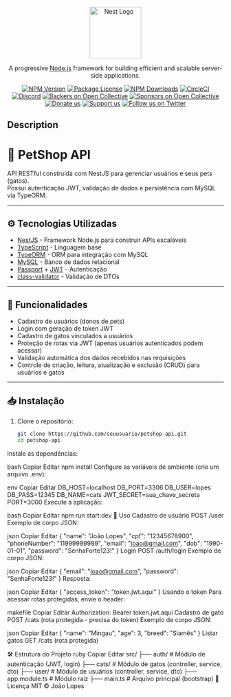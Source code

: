 <p align="center">
  <a href="http://nestjs.com/" target="blank"><img src="https://nestjs.com/img/logo-small.svg" width="120" alt="Nest Logo" /></a>
</p>

[circleci-image]: https://img.shields.io/circleci/build/github/nestjs/nest/master?token=abc123def456
[circleci-url]: https://circleci.com/gh/nestjs/nest

  <p align="center">A progressive <a href="http://nodejs.org" target="_blank">Node.js</a> framework for building efficient and scalable server-side applications.</p>
    <p align="center">
<a href="https://www.npmjs.com/~nestjscore" target="_blank"><img src="https://img.shields.io/npm/v/@nestjs/core.svg" alt="NPM Version" /></a>
<a href="https://www.npmjs.com/~nestjscore" target="_blank"><img src="https://img.shields.io/npm/l/@nestjs/core.svg" alt="Package License" /></a>
<a href="https://www.npmjs.com/~nestjscore" target="_blank"><img src="https://img.shields.io/npm/dm/@nestjs/common.svg" alt="NPM Downloads" /></a>
<a href="https://circleci.com/gh/nestjs/nest" target="_blank"><img src="https://img.shields.io/circleci/build/github/nestjs/nest/master" alt="CircleCI" /></a>
<a href="https://discord.gg/G7Qnnhy" target="_blank"><img src="https://img.shields.io/badge/discord-online-brightgreen.svg" alt="Discord"/></a>
<a href="https://opencollective.com/nest#backer" target="_blank"><img src="https://opencollective.com/nest/backers/badge.svg" alt="Backers on Open Collective" /></a>
<a href="https://opencollective.com/nest#sponsor" target="_blank"><img src="https://opencollective.com/nest/sponsors/badge.svg" alt="Sponsors on Open Collective" /></a>
  <a href="https://paypal.me/kamilmysliwiec" target="_blank"><img src="https://img.shields.io/badge/Donate-PayPal-ff3f59.svg" alt="Donate us"/></a>
    <a href="https://opencollective.com/nest#sponsor"  target="_blank"><img src="https://img.shields.io/badge/Support%20us-Open%20Collective-41B883.svg" alt="Support us"></a>
  <a href="https://twitter.com/nestframework" target="_blank"><img src="https://img.shields.io/twitter/follow/nestframework.svg?style=social&label=Follow" alt="Follow us on Twitter"></a>
</p>
  <!--[![Backers on Open Collective](https://opencollective.com/nest/backers/badge.svg)](https://opencollective.com/nest#backer)
  [![Sponsors on Open Collective](https://opencollective.com/nest/sponsors/badge.svg)](https://opencollective.com/nest#sponsor)-->

## Description

# 🐾 PetShop API

API RESTful construída com NestJS para gerenciar usuários e seus pets (gatos).  
Possui autenticação JWT, validação de dados e persistência com MySQL via TypeORM.

---

## ⚙️ Tecnologias Utilizadas

- [NestJS](https://nestjs.com/) - Framework Node.js para construir APIs escaláveis  
- [TypeScript](https://www.typescriptlang.org/) - Linguagem base  
- [TypeORM](https://typeorm.io/) - ORM para integração com MySQL  
- [MySQL](https://www.mysql.com/) - Banco de dados relacional  
- [Passport](http://www.passportjs.org/) + [JWT](https://jwt.io/) - Autenticação  
- [class-validator](https://github.com/typestack/class-validator) - Validação de DTOs  

---

## 🚀 Funcionalidades

- Cadastro de usuários (donos de pets)  
- Login com geração de token JWT  
- Cadastro de gatos vinculados a usuários  
- Proteção de rotas via JWT (apenas usuários autenticados podem acessar)  
- Validação automática dos dados recebidos nas requisições  
- Controle de criação, leitura, atualização e exclusão (CRUD) para usuários e gatos  

---

## 📥 Instalação

1. Clone o repositório:
   ```bash
   git clone https://github.com/seuusuario/petshop-api.git
   cd petshop-api
Instale as dependências:

bash
Copiar
Editar
npm install
Configure as variáveis de ambiente (crie um arquivo .env):

env
Copiar
Editar
DB_HOST=localhost
DB_PORT=3306
DB_USER=lopes
DB_PASS=12345
DB_NAME=cats
JWT_SECRET=sua_chave_secreta
PORT=3000
Execute a aplicação:

bash
Copiar
Editar
npm run start:dev
🔧 Uso
Cadastro de usuário
POST /user
Exemplo de corpo JSON:

json
Copiar
Editar
{
  "name": "João Lopes",
  "cpf": "12345678900",
  "phoneNumber": "11999999999",
  "email": "joao@gmail.com",
  "dob": "1990-01-01",
  "password": "SenhaForte123!"
}
Login
POST /auth/login
Exemplo de corpo JSON:

json
Copiar
Editar
{
  "email": "joao@gmail.com",
  "password": "SenhaForte123!"
}
Resposta:

json
Copiar
Editar
{
  "access_token": "token.jwt.aqui"
}
Usando o token
Para acessar rotas protegidas, envie o header:

makefile
Copiar
Editar
Authorization: Bearer token.jwt.aqui
Cadastro de gato
POST /cats (rota protegida - precisa do token)
Exemplo de corpo JSON:

json
Copiar
Editar
{
  "name": "Mingau",
  "age": 3,
  "breed": "Siamês"
}
Listar gatos
GET /cats (rota protegida)

🛠 Estrutura do Projeto
ruby
Copiar
Editar
src/
├── auth/                 # Módulo de autenticação (JWT, login)
├── cats/                 # Módulo de gatos (controller, service, dto)
├── user/                 # Módulo de usuários (controller, service, dto)
├── app.module.ts         # Módulo raiz
├── main.ts               # Arquivo principal (bootstrap)
📜 Licença
MIT © João Lopes

